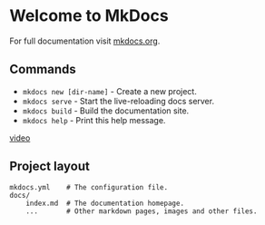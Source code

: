 # Welcome to MkDocs

For full documentation visit [mkdocs.org](http://mkdocs.org).

## Commands

* `mkdocs new [dir-name]` - Create a new project.
* `mkdocs serve` - Start the live-reloading docs server.
* `mkdocs build` - Build the documentation site.
* `mkdocs help` - Print this help message.

[video](https://www.dropbox.com/s/ut4h5qmmurg6x4y/My%20Movie.mp4?dl=0)

## Project layout

    mkdocs.yml    # The configuration file.
    docs/
        index.md  # The documentation homepage.
        ...       # Other markdown pages, images and other files.
